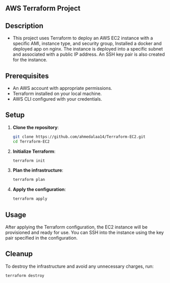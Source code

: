 ## AWS Terraform Project

## Description

- This project uses Terraform to deploy an AWS EC2 instance with a specific AMI, instance type, and security group, Installed a docker and deployed app on nginx. The instance is deployed into a specific subnet and associated with a public IP address. An SSH key pair is also created for the instance.

## Prerequisites

- An AWS account with appropriate permissions.
- Terraform installed on your local machine.
- AWS CLI configured with your credentials.

## Setup

1. **Clone the repository**:
    ```bash
    git clone https://github.com/ahmedalaa14/Terraform-EC2.git
    cd Terraform-EC2
    ```

2. **Initialize Terraform**:
    ```bash
    terraform init
    ```

3. **Plan the infrastructure**:
    ```bash
    terraform plan
    ```

4. **Apply the configuration**:
    ```bash
    terraform apply
    ```

## Usage

After applying the Terraform configuration, the EC2 instance will be provisioned and ready for use. You can SSH into the instance using the key pair specified in the configuration.

## Cleanup

To destroy the infrastructure and avoid any unnecessary charges, run:
```bash
terraform destroy
```
